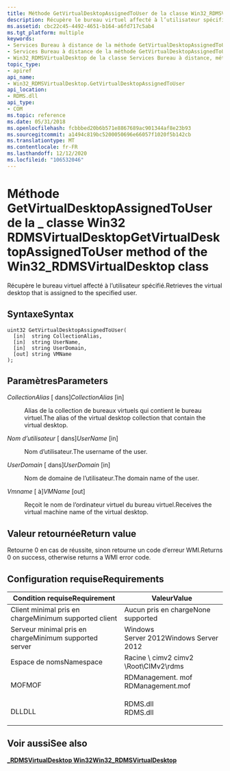 ```yaml
---
title: Méthode GetVirtualDesktopAssignedToUser de la classe Win32_RDMSVirtualDesktop
description: Récupère le bureau virtuel affecté à l’utilisateur spécifié.
ms.assetid: cbc22c45-4492-4651-b164-a6fd717c5ab4
ms.tgt_platform: multiple
keywords:
- Services Bureau à distance de la méthode GetVirtualDesktopAssignedToUser
- Services Bureau à distance de la méthode GetVirtualDesktopAssignedToUser, classe Win32_RDMSVirtualDesktop
- Win32_RDMSVirtualDesktop de la classe Services Bureau à distance, méthode GetVirtualDesktopAssignedToUser
topic_type:
- apiref
api_name:
- Win32_RDMSVirtualDesktop.GetVirtualDesktopAssignedToUser
api_location:
- RDMS.dll
api_type:
- COM
ms.topic: reference
ms.date: 05/31/2018
ms.openlocfilehash: fcbbbed20b6b571e8867689ac901344af8e23b93
ms.sourcegitcommit: a1494c819bc5200050696e66057f1020f5b142cb
ms.translationtype: MT
ms.contentlocale: fr-FR
ms.lasthandoff: 12/12/2020
ms.locfileid: "106532046"
---
```

# <a name="getvirtualdesktopassignedtouser-method-of-the-win32_rdmsvirtualdesktop-class"></a><span data-ttu-id="6d144-106">Méthode GetVirtualDesktopAssignedToUser de la \_ classe Win32 RDMSVirtualDesktop</span><span class="sxs-lookup"><span data-stu-id="6d144-106">GetVirtualDesktopAssignedToUser method of the Win32\_RDMSVirtualDesktop class</span></span>

<span data-ttu-id="6d144-107">Récupère le bureau virtuel affecté à l’utilisateur spécifié.</span><span class="sxs-lookup"><span data-stu-id="6d144-107">Retrieves the virtual desktop that is assigned to the specified user.</span></span>

## <a name="syntax"></a><span data-ttu-id="6d144-108">Syntaxe</span><span class="sxs-lookup"><span data-stu-id="6d144-108">Syntax</span></span>


```mof
uint32 GetVirtualDesktopAssignedToUser(
  [in]  string CollectionAlias,
  [in]  string UserName,
  [in]  string UserDomain,
  [out] string VMName
);
```



## <a name="parameters"></a><span data-ttu-id="6d144-109">Paramètres</span><span class="sxs-lookup"><span data-stu-id="6d144-109">Parameters</span></span>

<dl> <dt>

<span data-ttu-id="6d144-110">*CollectionAlias* \[ dans\]</span><span class="sxs-lookup"><span data-stu-id="6d144-110">*CollectionAlias* \[in\]</span></span>
</dt> <dd>

<span data-ttu-id="6d144-111">Alias de la collection de bureaux virtuels qui contient le bureau virtuel.</span><span class="sxs-lookup"><span data-stu-id="6d144-111">The alias of the virtual desktop collection that contain the virtual desktop.</span></span>

</dd> <dt>

<span data-ttu-id="6d144-112">*Nom d’utilisateur* \[ dans\]</span><span class="sxs-lookup"><span data-stu-id="6d144-112">*UserName* \[in\]</span></span>
</dt> <dd>

<span data-ttu-id="6d144-113">Nom d’utilisateur.</span><span class="sxs-lookup"><span data-stu-id="6d144-113">The username of the user.</span></span>

</dd> <dt>

<span data-ttu-id="6d144-114">*UserDomain* \[ dans\]</span><span class="sxs-lookup"><span data-stu-id="6d144-114">*UserDomain* \[in\]</span></span>
</dt> <dd>

<span data-ttu-id="6d144-115">Nom de domaine de l’utilisateur.</span><span class="sxs-lookup"><span data-stu-id="6d144-115">The domain name of the user.</span></span>

</dd> <dt>

<span data-ttu-id="6d144-116">*Vmname* \[ à\]</span><span class="sxs-lookup"><span data-stu-id="6d144-116">*VMName* \[out\]</span></span>
</dt> <dd>

<span data-ttu-id="6d144-117">Reçoit le nom de l’ordinateur virtuel du bureau virtuel.</span><span class="sxs-lookup"><span data-stu-id="6d144-117">Receives the virtual machine name of the virtual desktop.</span></span>

</dd> </dl>

## <a name="return-value"></a><span data-ttu-id="6d144-118">Valeur retournée</span><span class="sxs-lookup"><span data-stu-id="6d144-118">Return value</span></span>

<span data-ttu-id="6d144-119">Retourne 0 en cas de réussite, sinon retourne un code d’erreur WMI.</span><span class="sxs-lookup"><span data-stu-id="6d144-119">Returns 0 on success, otherwise returns a WMI error code.</span></span>

## <a name="requirements"></a><span data-ttu-id="6d144-120">Configuration requise</span><span class="sxs-lookup"><span data-stu-id="6d144-120">Requirements</span></span>



| <span data-ttu-id="6d144-121">Condition requise</span><span class="sxs-lookup"><span data-stu-id="6d144-121">Requirement</span></span> | <span data-ttu-id="6d144-122">Valeur</span><span class="sxs-lookup"><span data-stu-id="6d144-122">Value</span></span> |
|-------------------------------------|---------------------------------------------------------------------------------------------|
| <span data-ttu-id="6d144-123">Client minimal pris en charge</span><span class="sxs-lookup"><span data-stu-id="6d144-123">Minimum supported client</span></span><br/> | <span data-ttu-id="6d144-124">Aucun pris en charge</span><span class="sxs-lookup"><span data-stu-id="6d144-124">None supported</span></span><br/>                                                                   |
| <span data-ttu-id="6d144-125">Serveur minimal pris en charge</span><span class="sxs-lookup"><span data-stu-id="6d144-125">Minimum supported server</span></span><br/> | <span data-ttu-id="6d144-126">Windows Server 2012</span><span class="sxs-lookup"><span data-stu-id="6d144-126">Windows Server 2012</span></span><br/>                                                              |
| <span data-ttu-id="6d144-127">Espace de noms</span><span class="sxs-lookup"><span data-stu-id="6d144-127">Namespace</span></span><br/>                | <span data-ttu-id="6d144-128">Racine \\ cimv2 cimv2 \\</span><span class="sxs-lookup"><span data-stu-id="6d144-128">Root\\CIMv2\\rdms</span></span><br/>                                                                |
| <span data-ttu-id="6d144-129">MOF</span><span class="sxs-lookup"><span data-stu-id="6d144-129">MOF</span></span><br/>                      | <dl> <span data-ttu-id="6d144-130"><dt>RDManagement. mof</dt></span><span class="sxs-lookup"><span data-stu-id="6d144-130"><dt>RDManagement.mof</dt></span></span> </dl> |
| <span data-ttu-id="6d144-131">DLL</span><span class="sxs-lookup"><span data-stu-id="6d144-131">DLL</span></span><br/>                      | <dl> <span data-ttu-id="6d144-132"><dt>RDMS.dll</dt></span><span class="sxs-lookup"><span data-stu-id="6d144-132"><dt>RDMS.dll</dt></span></span> </dl>         |



## <a name="see-also"></a><span data-ttu-id="6d144-133">Voir aussi</span><span class="sxs-lookup"><span data-stu-id="6d144-133">See also</span></span>

<dl> <dt>

[<span data-ttu-id="6d144-134">**\_RDMSVirtualDesktop Win32**</span><span class="sxs-lookup"><span data-stu-id="6d144-134">**Win32\_RDMSVirtualDesktop**</span></span>](win32-rdmsvirtualdesktop.md)
</dt> </dl>

 

 





